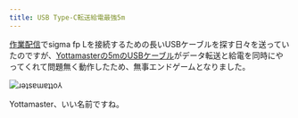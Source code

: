 ```yaml
---
title: USB Type-C転送給電最強5m
---
```

[作業配信](https://www.youtube.com/c/r7kamura)でsigma fp Lを接続するための長いUSBケーブルを探す日々を送っていたのですが、[Yottamasterの5mのUSBケーブル](https://www.amazon.co.jp/dp/B09Y1BY75P)がデータ転送と給電を同時にやってくれて問題無く動作したため、無事エンドゲームとなりました。

![](https://lh6.googleusercontent.com/3eMFeCWqPRKBuuV8X6aoNmol3bQ-nQW8d3grkQLwWd6CSyQhm0q4dunzrq_Riui849I2GTNJ6xaGOoViQfn8fbWY91su0lWp7dKRwaN1TuAnv24EEwv9fVIvfdDX451pw5HCOM2RUEailQZvsX_0CSE "ɹǝʇsɐɯɐʇʇo⅄")

Yottamaster、いい名前ですね。
